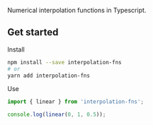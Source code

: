 Numerical interpolation functions in Typescript.

## Get started

Install

```bash
npm install --save interpolation-fns
# or
yarn add interpolation-fns
```

Use

```typescript
import { linear } from 'interpolation-fns';

console.log(linear(0, 1, 0.5));
```
